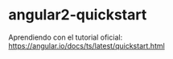 # angular2-quickstart
Aprendiendo con el tutorial oficial: https://angular.io/docs/ts/latest/quickstart.html
